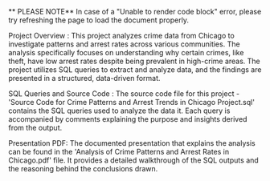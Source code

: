 ** PLEASE NOTE**
In case of a "Unable to render code block" error, please try refreshing the page to load the document properly.

Project Overview : This project analyzes crime data from Chicago to investigate patterns and arrest rates across various communities. The analysis specifically focuses on understanding why certain crimes, like theft, have low arrest rates despite being prevalent in high-crime areas. The project utilizes SQL queries to extract and analyze data, and the findings are presented in a structured, data-driven format.

SQL Queries and Source Code : The source code file for this project - 'Source Code for Crime Patterns and Arrest Trends in Chicago Project.sql' contains the SQL queries used to analyze the data  it. Each query is accompanied by comments explaining the purpose and insights derived from the output.

Presentation PDF: The documented presentation that explains the analysis can be found in the 'Analysis of Crime Patterns and Arrest Rates in Chicago.pdf' file. It provides a detailed walkthrough of the SQL outputs and the reasoning behind the conclusions drawn.
